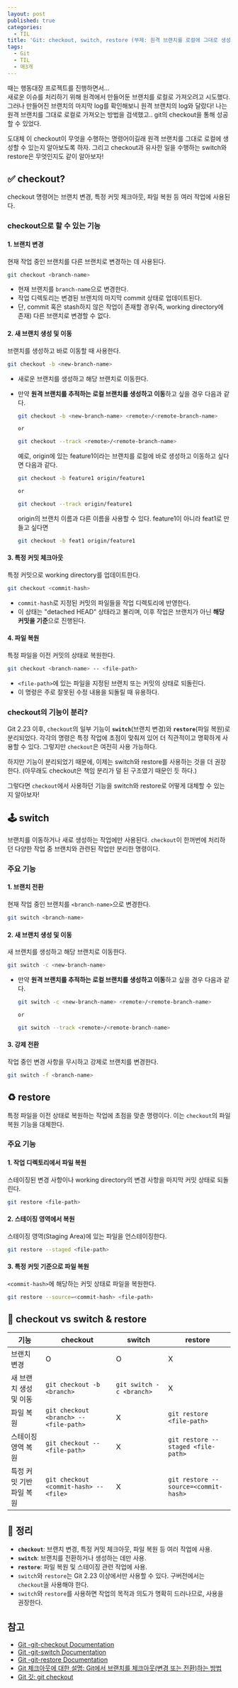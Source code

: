 ```yaml
---
layout: post
published: true
categories:
  - TIL
title: 'Git: checkout, switch, restore (부제: 원격 브랜치를 로컬에 그대로 생성하기)'
tags:
  - Git
  - TIL
  - 매3개
---
```


때는 행동대장 프로젝트를 진행하면서...  
새로운 이슈를 처리하기 위해 원격에서 만들어둔 브랜치를 로컬로 가져오려고 시도했다. 그러나 만들어진 브랜치의 마지막 log를 확인해보니 원격 브랜치의 log와 달랐다! 나는 원격 브랜치를 그대로 로컬로 가져오는 방법을 검색했고.. git의 checkout을 통해 성공할 수 있었다.

도대체 이 checkout이 무엇을 수행하는 명령어이길래 원격 브랜치를 그대로 로컬에 생성할 수 있는지 알아보도록 하자. 그리고 checkout과 유사한 일을 수행하는 switch와 restore은 무엇인지도 같이 알아보자!

## ✅ checkout?

checkout 명령어는 브랜치 변경, 특정 커밋 체크아웃, 파일 복원 등 여러 작업에 사용된다.

### checkout으로 할 수 있는 기능

#### 1. 브랜치 변경

현재 작업 중인 브랜치를 다른 브랜치로 변경하는 데 사용된다.

```bash
git checkout <branch-name>
```

- 현재 브랜치를 `branch-name`으로 변경한다.
- 작업 디렉토리는 변경된 브랜치의 마지막 commit 상태로 업데이트된다.
- 단, commit 혹은 stash하지 않은 작업이 존재할 경우(즉, working directory에 존재) 다른 브랜치로 변경할 수 없다.

#### 2. 새 브랜치 생성 및 이동

브랜치를 생성하고 바로 이동할 때 사용한다.

```bash
git checkout -b <new-branch-name>
```

- 새로운 브랜치를 생성하고 해당 브랜치로 이동한다.
- 만약 **원격 브랜치를 추적하는 로컬 브랜치를 생성하고 이동**하고 싶을 경우 다음과 같다.

  ```bash
  git checkout -b <new-branch-name> <remote>/<remote-branch-name>

  or

  git checkout --track <remote>/<remote-branch-name>
  ```

  예로, origin에 있는 feature1이라는 브랜치를 로컬에 바로 생성하고 이동하고 싶다면 다음과 같다.

  ```bash
  git checkout -b feature1 origin/feature1

  or

  git checkout --track origin/feature1
  ```

  origin의 브랜치 이름과 다른 이름을 사용할 수 있다. feature1이 아니라 feat1로 만들고 싶다면

  ```bash
  git checkout -b feat1 origin/feature1
  ```

#### 3. 특정 커밋 체크아웃

특정 커밋으로 working directory를 업데이트한다.

```bash
git checkout <commit-hash>
```

- `commit-hash`로 지정된 커밋의 파일들을 작업 디렉토리에 반영한다.
- 이 상태는 "detached HEAD" 상태라고 불리며, 이후 작업은 브랜치가 아닌 **해당 커밋을 기준**으로 진행된다.

#### 4. 파일 복원

특정 파일을 이전 커밋의 상태로 복원한다.

```bash
git checkout <branch-name> -- <file-path>
```

- `<file-path>`에 있는 파일을 지정된 브랜치 또는 커밋의 상태로 되돌린다.
- 이 명령은 주로 잘못된 수정 내용을 되돌릴 때 유용하다.

### checkout의 기능이 분리?

Git 2.23 이후, `checkout`의 일부 기능이 **`switch`**(브랜치 변경)와 **`restore`**(파일 복원)로 분리되었다. 각각의 명령은 특정 작업에 초점이 맞춰져 있어 더 직관적이고 명확하게 사용할 수 있다. 그렇지만 `checkout`은 여전히 사용 가능하다.

하지만 기능이 분리되었기 때문에, 이제는 switch와 restore를 사용하는 것을 더 권장한다. (아무래도 checkout은 책임 분리가 덜 된 구조였기 때문인 듯 하다.)

그렇다면 `checkout`에서 사용하던 기능을 switch와 restore로 어떻게 대체할 수 있는지 알아보자!

## 🕹️ switch

브랜치를 이동하거나 새로 생성하는 작업에만 사용된다. `checkout`이 한꺼번에 처리하던 다양한 작업 중 브랜치와 관련된 작업만 분리한 명령이다.

### 주요 기능

#### 1. 브랜치 전환

현재 작업 중인 브랜치를 `<branch-name>`으로 변경한다.

```bash
git switch <branch-name>
```

#### 2. 새 브랜치 생성 및 이동

새 브랜치를 생성하고 해당 브랜치로 이동한다.

```bash
git switch -c <new-branch-name>
```

- 만약 **원격 브랜치를 추적하는 로컬 브랜치를 생성하고 이동**하고 싶을 경우 다음과 같다.

  ```bash
  git switch -c <new-branch-name> <remote>/<remote-branch-name>

  or

  git switch --track <remote>/<remote-branch-name>
  ```

#### 3. 강제 전환

작업 중인 변경 사항을 무시하고 강제로 브랜치를 변경한다.

```bash
git switch -f <branch-name>
```

## ♻️ restore

특정 파일을 이전 상태로 복원하는 작업에 초점을 맞춘 명령이다. 이는 `checkout`의 파일 복원 기능을 대체한다.

### 주요 기능

#### 1. 작업 디렉토리에서 파일 복원

스테이징된 변경 사항이나 working directory의 변경 사항을 마지막 커밋 상태로 되돌린다.

```bash
git restore <file-path>
```

#### 2. 스테이징 영역에서 복원

스테이징 영역(Staging Area)에 있는 파일을 언스테이징한다.

```bash
git restore --staged <file-path>
```

#### 3. 특정 커밋 기준으로 파일 복원

`<commit-hash>`에 해당하는 커밋 상태로 파일을 복원한다.

```bash
git restore --source=<commit-hash> <file-path>
```

## 🥊 checkout vs switch & restore

| **기능**                 | **checkout**                           | **switch**               | **restore**                          |
| ------------------------ | -------------------------------------- | ------------------------ | ------------------------------------ |
| 브랜치 변경              | O                                      | O                        | X                                    |
| 새 브랜치 생성 및 이동   | `git checkout -b <branch>`             | `git switch -c <branch>` | X                                    |
| 파일 복원                | `git checkout <branch> -- <file-path>` | X                        | `git restore <file-path>`            |
| 스테이징 영역 복원       | `git checkout -- <file-path>`          | X                        | `git restore --staged <file-path>`   |
| 특정 커밋 기반 파일 복원 | `git checkout <commit-hash> -- <file>` | X                        | `git restore --source=<commit-hash>` |

## 📝 정리

- **`checkout`**: 브랜치 변경, 특정 커밋 체크아웃, 파일 복원 등 여러 작업에 사용.
- **`switch`**: 브랜치를 전환하거나 생성하는 데만 사용.
- **`restore`**: 파일 복원 및 스테이징 관련 작업에 사용.
- `switch`와 `restore`는 Git 2.23 이상에서만 사용할 수 있다. 구버전에서는 `checkout`을 사용해야 한다.
- `switch`와 `restore`를 사용하면 작업의 목적과 의도가 명확히 드러나므로, 사용을 권장한다.

## 참고

- [Git -git-checkout Documentation](https://git-scm.com/docs/git-checkout)
- [Git -git-switch Documentation](https://git-scm.com/docs/git-switch)
- [Git -git-restore Documentation](https://git-scm.com/docs/git-restore)
- [Git 체크아웃에 대한 설명: Git에서 브랜치를 체크아웃(변경 또는 전환)하는 방법](https://www.freecodecamp.org/korean/news/git-cekeuause-daehan-seolmyeong-giteseo-beuraencireul-cekeuaus-byeongyeong-ddoneun-jeonhwan-haneun-bangbeob/)
- [Git 깃: git checkout](https://zoosso.tistory.com/729)
